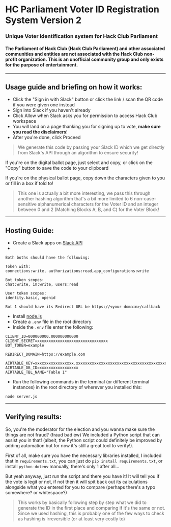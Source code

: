 # HC Parliament Voter ID Registration System Version 2
### Unique Voter identification system for Hack Club Parliament

#### The Parliament of Hack Club (Hack Club Parliament) and other associated communities and entities are not associated with the Hack Club non-profit organization. This is an unofficial community group and only exists for the purpose of entertainment.

---
## Usage guide and briefing on how it works:
- Click the "Sign in with Slack" button or click the link / scan the QR code if you were given one instead
- Sign into Slack if you haven't already
- Click Allow when Slack asks you for permission to access Hack Club workspace
- You will land on a page thanking you for signing up to vote, **make sure you read the disclaimers**!
- After you're done, click Proceed

> We generate this code by passing your Slack ID  which we get directly from Slack's API through an algorithm to ensure security!

If you're on the digital ballot page, just select and copy, or click on the "Copy" button to save the code to your clipboard

If you're on the physical ballot page, copy down the characters given to you or fill in a box if told to!

> This one is actually a bit more interesting, we pass this through another hashing algorithm that's a bit more limited to 6 non-case-sensitive alphanumerical characters for the Voter ID and an integer between 0 and 2 (Matching Blocks A, B, and C) for the Voter Block!

---
## Hosting Guide:
- Create a Slack apps on [Slack API](https://api.slack.com)
-
```
Both boths should have the following:

Token with: 
connections:write, authorizations:read,app_configurations:write

Bot token scopes:
chat:write, im:write, users:read

User token scopes:
identity.basic, openid

Bot 1 should have its Redirect URL be https://<your domain>/callback
```
- Install [node.js](https://nodejs.org/en)
- Create a `.env` file in the root directory
- Inside the `.env` file enter the following:
```dotenv
CLIENT_ID=000000000.000000000000
CLIENT_SECRET=xxxxxxxxxxxxxxxxxxxxxxxxxxxxxxx
BOT_TOKEN=example

REDIRECT_DOMAIN=https://example.com

AIRTABLE_KEY=xxxxxxxxxxxxxxxxx.xxxxxxxxxxxxxxxxxxxxxxxxxxxxxxxxxxxxxxxxxxxxxxxxxxxxxxx
AIRTABLE_DB_ID=xxxxxxxxxxxxxxxxx
AIRTABLE_TBL_NAME="Table 1"
```
- Run the following commands in the terminal (or different terminal instances) in the root directory of wherever you installed this:
```shell
node server.js
```

---

## Verifying results:
So, you're the moderator for the election and you wanna make sure the things are not fraud? (fraud bad ew) We included a Python script that can assist you in that! (albeit, the Python script could definitely be improved by adding automation but for now it's still a great tool to verify!).

First of all, make sure you have the necessary libraries installed, I included that in `requirements.txt`, you can just do `pip install requirements.txt`, or install `python-dotenv` manually, there's only 1 after all...

But yeah anyway, just run the script and there you have it! It will tell you if the vote is legit or not, if not then it will spit back out its calculations alongside what you entered for you to compare (perhaps there's a typo somewhere? or whitespace?)

> This works by basically following step by step what we did to generate the ID in the first place and comparing if it's the same or not. Since we used hashing, this is probably one of the few ways to check as hashing is irreversible (or at least very costly to)